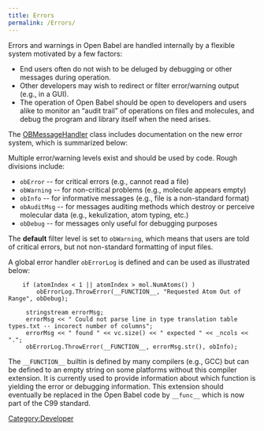 ```yaml
---
title: Errors
permalink: /Errors/
---
```


Errors and warnings in Open Babel are handled internally by a flexible system motivated by a few factors:

-   End users often do not wish to be deluged by debugging or other messages during operation.
-   Other developers may wish to redirect or filter error/warning output (e.g., in a GUI).
-   The operation of Open Babel should be open to developers and users alike to monitor an “audit trail” of operations on files and molecules, and debug the program and library itself when the need arises.

The [OBMessageHandler](http://openbabel.sourceforge.net/api/classOpenBabel_1_1OBMessageHandler.shtml) class includes documentation on the new error system, which is summarized below:

Multiple error/warning levels exist and should be used by code. Rough divisions include:

-   `obError` -- for critical errors (e.g., cannot read a file)
-   `obWarning` -- for non-critical problems (e.g., molecule appears empty)
-   `obInfo` -- for informative messages (e.g., file is a non-standard format)
-   `obAuditMsg` -- for messages auditing methods which destroy or perceive molecular data (e.g., kekulization, atom typing, etc.)
-   `obDebug` -- for messages only useful for debugging purposes

The **default** filter level is set to `obWarning`, which means that users are told of critical errors, but not non-standard formatting of input files.

A global error handler `obErrorLog` is defined and can be used as illustrated below:

        if (atomIndex < 1 || atomIndex > mol.NumAtoms() )
            obErrorLog.ThrowError(__FUNCTION__, "Requested Atom Out of Range", obDebug);

         stringstream errorMsg;
         errorMsg << " Could not parse line in type translation table types.txt -- incorect number of columns";
         errorMsg << " found " << vc.size() << " expected " << _ncols << ".";
         obErrorLog.ThrowError(__FUNCTION__, errorMsg.str(), obInfo);

The `__FUNCTION__` builtin is defined by many compilers (e.g., GCC) but can be defined to an empty string on some platforms without this compiler extension. It is currently used to provide information about which function is yielding the error or debugging information. This extension should eventually be replaced in the Open Babel code by `__func__` which is now part of the C99 standard.

[Category:Developer](/Category:Developer "wikilink")